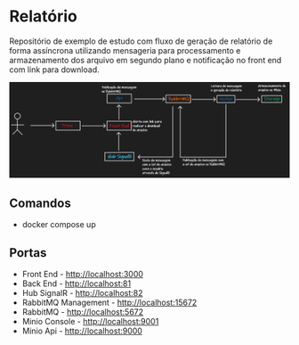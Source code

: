 # Relatório

Repositório de exemplo de estudo com fluxo de geração de relatório de forma assíncrona utilizando mensageria para processamento e armazenamento dos arquivo em segundo plano e notificação no front end com link para download.

<p>
  <img src=".github/report.png" width="800" alt="Report" />  
</p>

## Comandos

- docker compose up

## Portas

- Front End - [http://localhost:3000](http://localhost:3000)
- Back End - [http://localhost:81](http://localhost:81)
- Hub SignalR - [http://localhost:82](http://localhost:82)
- RabbitMQ Management - [http://localhost:15672](http://localhost:15672)
- RabbitMQ - [http://localhost:5672](http://localhost:5672)
- Minio Console - [http://localhost:9001](http://localhost:9001)
- Minio Api - [http://localhost:9000](http://localhost:9000)

